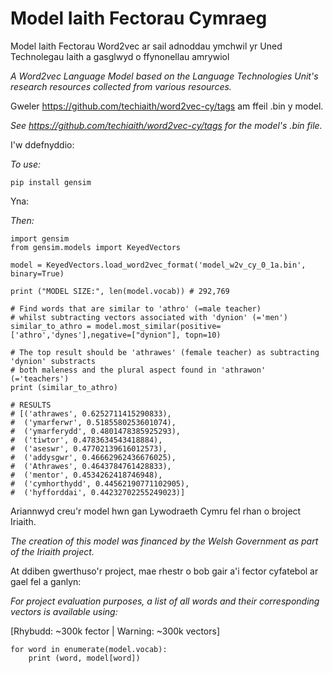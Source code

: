 # Model Iaith Fectorau Cymraeg

Model Iaith Fectorau Word2vec ar sail adnoddau ymchwil yr Uned Technolegau Iaith a gasglwyd o ffynonellau amrywiol

*A Word2vec Language Model based on the Language Technologies Unit's research resources collected from various resources.*

Gweler https://github.com/techiaith/word2vec-cy/tags am ffeil .bin y model.

*See https://github.com/techiaith/word2vec-cy/tags for the model's .bin file.*

I'w ddefnyddio:

*To use:*

`pip install gensim`

Yna:

*Then:*

```
import gensim
from gensim.models import KeyedVectors

model = KeyedVectors.load_word2vec_format('model_w2v_cy_0_1a.bin', binary=True)

print ("MODEL SIZE:", len(model.vocab)) # 292,769

# Find words that are similar to 'athro' (=male teacher)
# whilst subtracting vectors associated with 'dynion' (='men')
similar_to_athro = model.most_similar(positive=['athro','dynes'],negative=["dynion"], topn=10)

# The top result should be 'athrawes' (female teacher) as subtracting 'dynion' substracts
# both maleness and the plural aspect found in 'athrawon' (='teachers')
print (similar_to_athro)

# RESULTS
# [('athrawes', 0.6252711415290833),
#  ('ymarferwr', 0.5185580253601074),
#  ('ymarferydd', 0.4801478385925293),
#  ('tiwtor', 0.4783634543418884),
#  ('aseswr', 0.47702139616012573),
#  ('addysgwr', 0.46662962436676025),
#  ('Athrawes', 0.4643784761428833),
#  ('mentor', 0.4534262418746948),
#  ('cymhorthydd', 0.44562190771102905),
#  ('hyfforddai', 0.44232702255249023)]
```

Ariannwyd creu'r model hwn gan Lywodraeth Cymru fel rhan o broject Iriaith.

*The creation of this model was financed by the Welsh Government as part of the Iriaith project.*

At ddiben gwerthuso'r project, mae rhestr o bob gair a'i fector cyfatebol ar gael fel a ganlyn:

*For project evaluation purposes, a list of all words and their corresponding vectors is available using:*

[Rhybudd: ~300k fector | Warning: ~300k vectors]

```
for word in enumerate(model.vocab):
    print (word, model[word])
```
